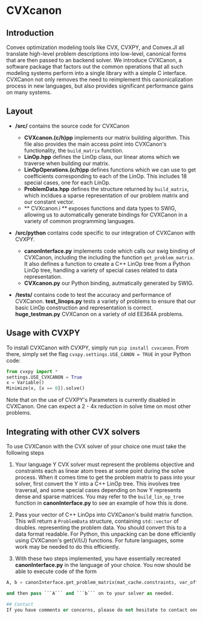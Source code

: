 # CVXcanon

## Introduction
Convex optimization modeling tools like CVX, CVXPY, and Convex.Jl all translate high-level problem descriptions into low-level, canonical forms that are then passed to an backend solver. We introduce CVXCanon, a software package that factors out the common operations that all such modeling systems perform into a single library with a simple C interface. CVXCanon not only removes the need to reimplement this canonicalization process in new languages, but also provides significant performance gains on many systems.

## Layout
- **/src/** contains the source code for CVXCanon
	- **CVXcanon.(c/h)pp** implements our matrix building algorithm. This file also provides the main access point into CVXCanon's functionality, the ```build_matrix``` function.
	-  **LinOp.hpp** defines the LinOp class, our linear atoms which we traverse when building our matrix.
	- **LinOpOperations.(c/h)pp** defines functions which we can use to get coefficients corresponding to each of the LinOp. This includes 18 special cases, one for each LinOp.
    - **ProblemData.hpp** defines the structure returned by ```build_matrix```, which incldues a sparse representation of our problem matrix and our constant vector. 
    - ** CVXcanon.i ** exposes functions and data types to SWIG, allowing us to automatically generate bindings for CVXCanon in a variety of common programming languages.

- **/src/python** contains code specific to our integration of CVXCanon with CVXPY.
	- **canonInterface.py** implements code which calls our swig binding of CVXCanon, including the including the function ```get_problem_matrix```. It also defines a function to create a C++ LinOp tree from a Python LinOp tree, handling a variety of special cases related to data representation.
    - **CVXcanon.py** our Python binding, autmatically generated by SWIG.

- **/tests/** contains code to test the accuracy and performance of CVXCanon. **test_linops.py** tests a variety of problems to ensure that our basic LinOp construction and representation is correct. **huge_testman.py** CVXCanon on a variety of old EE364A problems.


## Usage with CVXPY
To install CVXCanon with CVXPY, simply run ```pip install cvxcanon```. From there, simply set the flag ```cvxpy.settings.USE_CANON = TRUE``` in your Python code:

``` python
from cvxpy import *
settings.USE_CVXCANON = True
x = Variable()
Minimize(x, [x == 0]).solve()
```
Note that on the use of CVXPY's Parameters is currently disabled in CVXCanon. One can expect a 2 - 4x  reduction in solve time on most other problems.


## Integrating with other CVX solvers
To use CVXCanon with the CVX solver of your choice one must take the following steps

1. Your language Y CVX solver must represent the problems objective and constraints each as linear atom trees at some point during the solve process. When it comes time to get the problem matrix to pass into your solver, first convert the Y into a C++ LinOp tree. This involves tree traversal, and some special cases depending on how Y represents dense and sparse matrices. You may refer to the ```build_lin_op_tree``` function in **canonInterface.py** to see an example of how this is done.

2. Pass your vector of C++ LinOps into CVXCanon's build matrix function. This will return a ```ProblemData``` structure, containing ```std::vector``` of doubles. representing the problem data. You should convert this to a data format readable. For Python, this unpacking can be done efficiently using CVXCanon's get{V/I/J} functions. For future languages, some work may be needed to do this efficiently.  

3. With these two steps implemented, you have essentially recreated **canonInterface.py** in the language of your choice. You now should be able to execute code of the form

```python 
A, b = canonInterface.get_problem_matrix(mat_cache.constraints, var_offsets) ```

and then pass ```A``` and ```b``` on to your solver as needed.

## Contact
If you have comments or concerns, please do not hesitate to contact one of us at  {piq93,jackzhu,millerjp}@stanford.edu.









